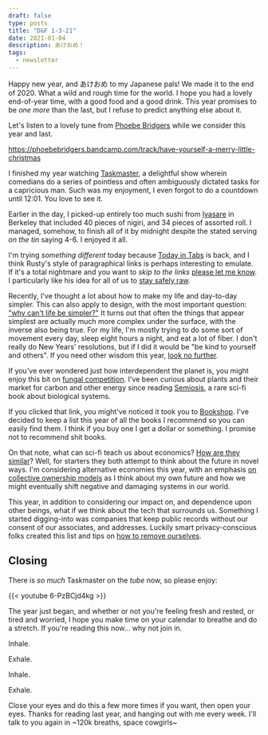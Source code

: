 ```yaml
---
draft: false
type: posts
title: "D&F 1-3-21"
date: 2021-01-04
description: あけおめ！
tags:
  - newsletter
---
```


Happy new year, and あけおめ to my Japanese pals!
We made it to the end of 2020. What a wild and rough time for the world. I hope you had a lovely end-of-year time, with a good food and a good drink. This year promises to be _one more_ than the last, but I refuse to predict anything else about it.

Let's listen to a lovely tune from [Phoebe Bridgers](https://www.newyorker.com/magazine/2020/05/25/phoebe-bridgers-frank-anxious-music) while we consider this year and last.

https://phoebebridgers.bandcamp.com/track/have-yourself-a-merry-little-christmas

I finished my year watching [Taskmaster](https://en.wikipedia.org/wiki/Taskmaster_(TV_series)), a delightful show wherein comedians do a series of pointless and often ambiguously dictated tasks for a capricious man. Such was my enjoyment, I even forgot to do a countdown until 12:01. You love to see it.

Earlier in the day, I picked-up entirely too much sushi from [Iyasare](https://iyasare-berkeley.com) in Berkeley  that included 40 pieces of nigiri, and 34 pieces of assorted roll. I managed, somehow, to finish all of it by midnight despite the stated serving _on the tin_ saying 4-6. I enjoyed it all.

I'm trying _something different_ today because [Today in Tabs](https://www.todayintabs.com/p/let-me-back-in-my-cage) is back, and I think Rusty's style of paragraphical links is perhaps interesting to emulate. If it's a total nightmare and you want to _skip to the links_ [please let me know](mailto:brook@hey.com). I particularly like his idea for all of us to [stay safely raw](https://www.kickstarter.com/projects/philippegorov/blanc-mask-face-the-outdoors-with-your-modern-day-armor). 

Recently, I've thought a lot about how to make my life and day-to-day simpler. This can also apply to design, with the most important question: ["why can't life be simpler?"](https://fs.blog/2020/10/why-life-cant-be-simpler/) It turns out that often the things that appear simplest are actually much more complex under the surface, with the inverse also being true. For my life, I'm mostly trying to do some sort of movement every day, sleep eight hours a night, and eat a lot of fiber. I don't really do New Years' resolutions, but if I did it would be "be kind to yourself and others". If you need other wisdom this year, [look no further](https://www.craft.do/s/w3HKKFvkMoH9GT). 

If you've ever wondered just how interdependent the planet is, you might enjoy this bit on [fungal competition](https://www.quantamagazine.org/soils-microbial-market-shows-the-ruthless-side-of-forests-20190827/). I've been curious about plants and their market for carbon and other energy since reading [Semiosis](https://bookshop.org/lists/dill-fennel-newsletter), a rare sci-fi book about biological systems. 

If you clicked that link, you might've noticed it took you to [Bookshop](https://bookshop.org/lists/dill-fennel-newsletter). I've decided to keep a list this year of all the books I recommend so you can easily find them. I think if you buy one I get a dollar or something. I promise not to recommend shit books.

On that note, what can sci-fi teach us about economics? [How are they similar](https://newhumanist.org.uk/articles/5329/why-sci-fi-and-economics-have-more-in-common-than-you-think)? Well, for starters they both attempt to think about the future in novel ways. I'm considering alternative economies this year, with an emphasis [on collective ownership models](https://www.cooperativeeconomyact.org/) as I think about my own future and how we might eventually shift negative and damaging systems in our world.

This year, in addition to considering our impact on, and dependence upon other beings, what if we think about the tech that surrounds us. Something I started digging-into was companies that keep public records without our consent of our associates, and addresses. Luckily smart privacy-conscious folks created this list and tips on [how to remove ourselves](https://github.com/yaelwrites/Big-Ass-Data-Broker-Opt-Out-List). 

## Closing

There is _so much_ Taskmaster on the _tube_ now, so please enjoy:

{{< youtube 6-PzBCjd4kg >}}

The year just began, and whether or not you're feeling fresh and rested, or tired and worried, I hope you make time on your calendar to breathe and do a stretch. If you're reading this now... why not join in.

Inhale.

Exhale.

Inhale.

Exhale.

Close your eyes and do this a few more times if you want, then open your eyes. Thanks for reading last year, and hanging out with me every week. I'll talk to you again in ~120k breaths, space cowgirls~